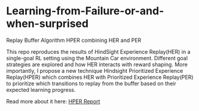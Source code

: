 # Learning-from-Failure-or-and-when-surprised
Replay Buffer Algorithm HPER combining HER and PER

This repo reproduces the results of HindSight Experience Replay(HER) in a single-goal RL setting using the Mountain Car environment. Different goal strategies are explored and how HER interacts with reward shaping. More importantly, I propose a new technique Hindsight Prioritized Experience Replay(HPER) which combines HER with Prioritized Experience Replay(PER) to prioritize which transitions to replay from the buffer based on their expected learning progress. 

Read more about it here: [HPER Report](https://github.com/gourabdey96/Learning-from-Failure-or-and-when-surprised/blob/main/HPER_Report.pdf)
